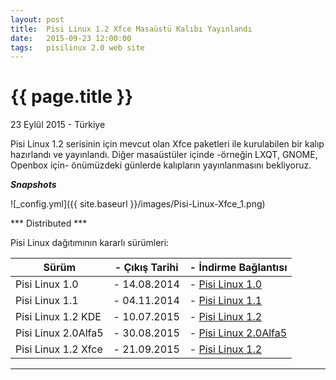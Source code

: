 ```yaml
---
layout: post
title:  Pisi Linux 1.2 Xfce Masaüstü Kalıbı Yayınlandı
date:   2015-09-23 12:00:00
tags:   pisilinux 2.0 web site
---
```


{{ page.title }}
================

<p class="meta">23 Eylül 2015 - Türkiye</p>

Pisi Linux 1.2 serisinin için mevcut olan Xfce paketleri ile kurulabilen bir kalıp hazırlandı ve yayınlandı. Diğer masaüstüler içinde -örneğin LXQT, GNOME, Openbox için- önümüzdeki günlerde kalıpların yayınlanmasını bekliyoruz.


***Snapshots***


![_config.yml]({{ site.baseurl }}/images/Pisi-Linux-Xfce_1.png)

*** Distributed ***

Pisi Linux dağıtımının kararlı sürümleri:

| Sürüm                  |- Çıkış Tarihi |- İndirme Bağlantısı |
|------------------------|---------------|---------------------|
| Pisi Linux 1.0         |- 14.08.2014   |- [Pisi Linux 1.0](http://sourceforge.net/projects/pisilinux/files/1.0/)|
| Pisi Linux 1.1         |- 04.11.2014   |- [Pisi Linux 1.1](http://sourceforge.net/projects/pisilinux/files/1.1/)|
| Pisi Linux 1.2 KDE     |- 10.07.2015   |- [Pisi Linux 1.2](http://sourceforge.net/projects/pisilinux/files/1.2/)|
| Pisi Linux 2.0Alfa5    |- 30.08.2015   |- [Pisi Linux 2.0Alfa5](http://openload.co/f/vuimrNgPjSE/Pisi-Linux-2.0-Alfa5-KDE5-KaraKedi-x86_64.iso)|
| Pisi Linux 1.2 Xfce    |- 21.09.2015   |- [Pisi Linux 1.2](http://openload.co/f/R6JeYpGW3BM/Pisi-Linux-1.2-XFCE-x86_64.iso)|


---